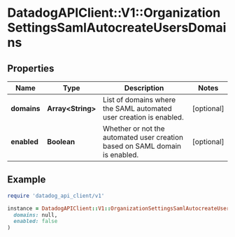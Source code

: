 # DatadogAPIClient::V1::OrganizationSettingsSamlAutocreateUsersDomains

## Properties

| Name        | Type                    | Description                                                                 | Notes      |
| ----------- | ----------------------- | --------------------------------------------------------------------------- | ---------- |
| **domains** | **Array&lt;String&gt;** | List of domains where the SAML automated user creation is enabled.          | [optional] |
| **enabled** | **Boolean**             | Whether or not the automated user creation based on SAML domain is enabled. | [optional] |

## Example

```ruby
require 'datadog_api_client/v1'

instance = DatadogAPIClient::V1::OrganizationSettingsSamlAutocreateUsersDomains.new(
  domains: null,
  enabled: false
)
```
